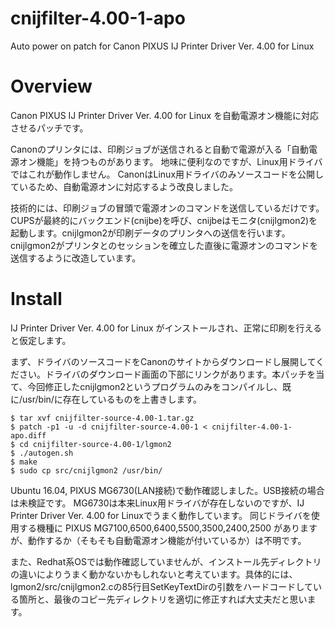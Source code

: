 # cnijfilter-4.00-1-apo
Auto power on patch for Canon PIXUS IJ Printer Driver Ver. 4.00 for Linux

# Overview
Canon PIXUS IJ Printer Driver Ver. 4.00 for Linux を自動電源オン機能に対応させるパッチです。

Canonのプリンタには、印刷ジョブが送信されると自動で電源が入る「自動電源オン機能」を持つものがあります。
地味に便利なのですが、Linux用ドライバではこれが動作しません。
CanonはLinux用ドライバのみソースコードを公開しているため、自動電源オンに対応するよう改良しました。

技術的には、印刷ジョブの冒頭で電源オンのコマンドを送信しているだけです。CUPSが最終的にバックエンド(cnijbe)を呼び、cnijbeはモニタ(cnijlgmon2)を起動します。cnijlgmon2が印刷データのプリンタへの送信を行います。cnijlgmon2がプリンタとのセッションを確立した直後に電源オンのコマンドを送信するように改造しています。

# Install
IJ Printer Driver Ver. 4.00 for Linux がインストールされ、正常に印刷を行えると仮定します。

まず、ドライバのソースコードをCanonのサイトからダウンロードし展開してください。ドライバのダウンロード画面の下部にリンクがあります。本パッチを当て、今回修正したcnijlgmon2というプログラムのみをコンパイルし、既に/usr/bin/に存在しているものを上書きします。

```
$ tar xvf cnijfilter-source-4.00-1.tar.gz
$ patch -p1 -u -d cnijfilter-source-4.00-1 < cnijfilter-4.00-1-apo.diff
$ cd cnijfilter-source-4.00-1/lgmon2
$ ./autogen.sh
$ make
$ sudo cp src/cnijlgmon2 /usr/bin/
```

Ubuntu 16.04, PIXUS MG6730(LAN接続)で動作確認しました。USB接続の場合は未検証です。
MG6730は本来Linux用ドライバが存在しないのですが、IJ Printer Driver Ver. 4.00 for Linuxでうまく動作しています。
同じドライバを使用する機種に PIXUS MG7100,6500,6400,5500,3500,2400,2500 がありますが、動作するか（そもそも自動電源オン機能が付いているか）は不明です。


また、Redhat系OSでは動作確認していませんが、インストール先ディレクトリの違いによりうまく動かないかもしれないと考えています。具体的には、lgmon2/src/cnijlgmon2.cの85行目SetKeyTextDirの引数をハードコードしている箇所と、最後のコピー先ディレクトリを適切に修正すれば大丈夫だと思います。
